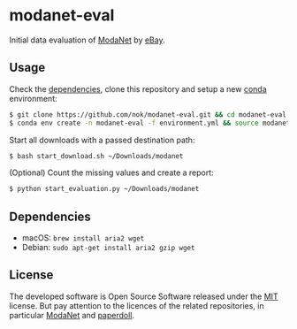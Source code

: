 # modanet-eval

Initial data evaluation of [ModaNet](https://github.com/eBay/modanet) by [eBay](https://github.com/eBay).

## Usage

Check the [dependencies](#dependencies), clone this repository and setup a new [conda](https://conda.io/miniconda.html) environment:

```bash
$ git clone https://github.com/nok/modanet-eval.git && cd modanet-eval 
$ conda env create -n modanet-eval -f environment.yml && source modanet-eval
```

Start all downloads with a passed destination path:

```bash
$ bash start_download.sh ~/Downloads/modanet
```

(Optional) Count the missing values and create a report:

```bash
$ python start_evaluation.py ~/Downloads/modanet
```

## Dependencies

- macOS: `brew install aria2 wget`
- Debian: `sudo apt-get install aria2 gzip wget`


## License

The developed software is Open Source Software released under the [MIT](license.txt) license. But pay attention to the licences of the related repositories, in particular [ModaNet](https://github.com/eBay/modanet/blob/master/LICENSE) and [paperdoll](https://github.com/kyamagu/paperdoll/blob/master/LICENSE.txt).   

